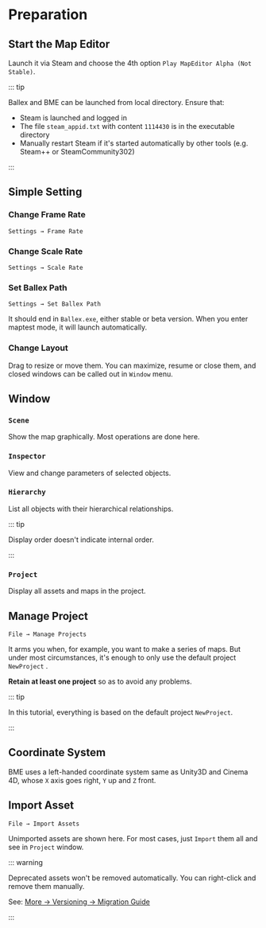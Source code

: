# Preparation

## Start the Map Editor

Launch it via Steam and choose the 4th option `Play MapEditor Alpha (Not Stable)`.

::: tip

Ballex and BME can be launched from local directory. Ensure that:

- Steam is launched and logged in
- The file `steam_appid.txt` with content `1114430` is in the executable directory
- Manually restart Steam if it's started automatically by other tools (e.g. Steam++ or SteamCommunity302)

:::

## Simple Setting

### Change Frame Rate

`Settings → Frame Rate`

### Change Scale Rate

`Settings → Scale Rate`

### Set Ballex Path

`Settings → Set Ballex Path`

It should end in `Ballex.exe`, either stable or beta version. When you enter maptest mode, it will launch automatically.

### Change Layout

Drag to resize or move them. You can maximize, resume or close them, and closed windows can be called out in `Window` menu.

## Window

### `Scene`

Show the map graphically. Most operations are done here.

### `Inspector`

View and change parameters of selected objects.

### `Hierarchy`

List all objects with their hierarchical relationships.

::: tip

Display order doesn't indicate internal order.

:::

### `Project`

Display all assets and maps in the project.

## Manage Project

`File → Manage Projects`

It arms you when, for example, you want to make a series of maps. But under most circumstances, it's enough to only use the default project `NewProject` .

**Retain at least one project** so as to avoid any problems.

::: tip

In this tutorial, everything is based on the default project `NewProject`.

:::

## Coordinate System

BME uses a left-handed coordinate system same as Unity3D and Cinema 4D, whose `X` axis goes right, `Y` up and `Z` front.

## Import Asset

`File → Import Assets`

Unimported assets are shown here. For most cases, just `Import` them all and see in `Project` window.

::: warning

Deprecated assets won't be removed automatically. You can right-click and remove them manually.

See: [More → Versioning → Migration Guide](/en/migration/guide.md)

:::
